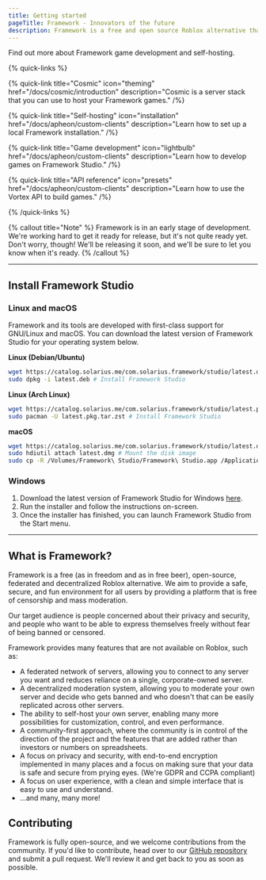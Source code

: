 ```yaml
---
title: Getting started
pageTitle: Framework - Innovators of the future
description: Framework is a free and open source Roblox alternative that empowers true creativity and expression.
---
```


Find out more about Framework game development and self-hosting.

{% quick-links %}

{% quick-link title="Cosmic" icon="theming" href="/docs/cosmic/introduction" description="Cosmic is a server stack that you can use to host your Framework games." /%}

{% quick-link title="Self-hosting" icon="installation" href="/docs/apheon/custom-clients" description="Learn how to set up a local Framework installation." /%}

{% quick-link title="Game development" icon="lightbulb" href="/docs/apheon/custom-clients" description="Learn how to develop games on Framework Studio." /%}

{% quick-link title="API reference" icon="presets" href="/docs/apheon/custom-clients" description="Learn how to use the Vortex API to build games." /%}

{% /quick-links %}

{% callout title="Note" %}
Framework is in an early stage of development. We're working hard to get it ready for release, but it's not quite ready yet. Don't worry, though! We'll be releasing it soon, and we'll be sure to let you know when it's ready.
{% /callout %}

---

## Install Framework Studio

### Linux and macOS

Framework and its tools are developed with first-class support for GNU/Linux and macOS. You can download the latest version of Framework Studio for your operating system below.

**Linux (Debian/Ubuntu)**

```bash
wget https://catalog.solarius.me/com.solarius.framework/studio/latest.deb # Download the latest version of Framework Studio
sudo dpkg -i latest.deb # Install Framework Studio
```

**Linux (Arch Linux)**

```bash
wget https://catalog.solarius.me/com.solarius.framework/studio/latest.pkg.tar.zst # Download the latest version of Framework Studio
sudo pacman -U latest.pkg.tar.zst # Install Framework Studio
```

**macOS**

```bash
wget https://catalog.solarius.me/com.solarius.framework/studio/latest.dmg # Download the latest version of Framework Studio
sudo hdiutil attach latest.dmg # Mount the disk image
sudo cp -R /Volumes/Framework\ Studio/Framework\ Studio.app /Applications # Copy Framework Studio to your Applications folder
```

### Windows

1. Download the latest version of Framework Studio for Windows [here](https://catalog.solarius.me/com.solarius.framework/studio/latest.exe).
2. Run the installer and follow the instructions on-screen.
3. Once the installer has finished, you can launch Framework Studio from the Start menu.

---

## What is Framework?

Framework is a free (as in freedom and as in free beer), open-source, federated and decentralized Roblox alternative. We aim to provide a safe, secure, and fun environment for all users by providing a platform that is free of censorship and mass moderation.

Our target audience is people concerned about their privacy and security, and people who want to be able to express themselves freely without fear of being banned or censored.

Framework provides many features that are not available on Roblox, such as:

- A federated network of servers, allowing you to connect to any server you want and reduces reliance on a single, corporate-owned server.
- A decentralized moderation system, allowing you to moderate your own server and decide who gets banned and who doesn't that can be easily replicated across other servers.
- The ability to self-host your own server, enabling many more possibilities for customization, control, and even performance.
- A community-first approach, where the community is in control of the direction of the project and the features that are added rather than investors or numbers on spreadsheets.
- A focus on privacy and security, with end-to-end encryption implemented in many places and a focus on making sure that your data is safe and secure from prying eyes. (We're GDPR and CCPA compliant)
- A focus on user experience, with a clean and simple interface that is easy to use and understand.
- ...and many, many more!

## Contributing

Framework is fully open-source, and we welcome contributions from the community. If you'd like to contribute, head over to our [GitHub repository](https://github.com/SolariusNL/framework) and submit a pull request. We'll review it and get back to you as soon as possible.
